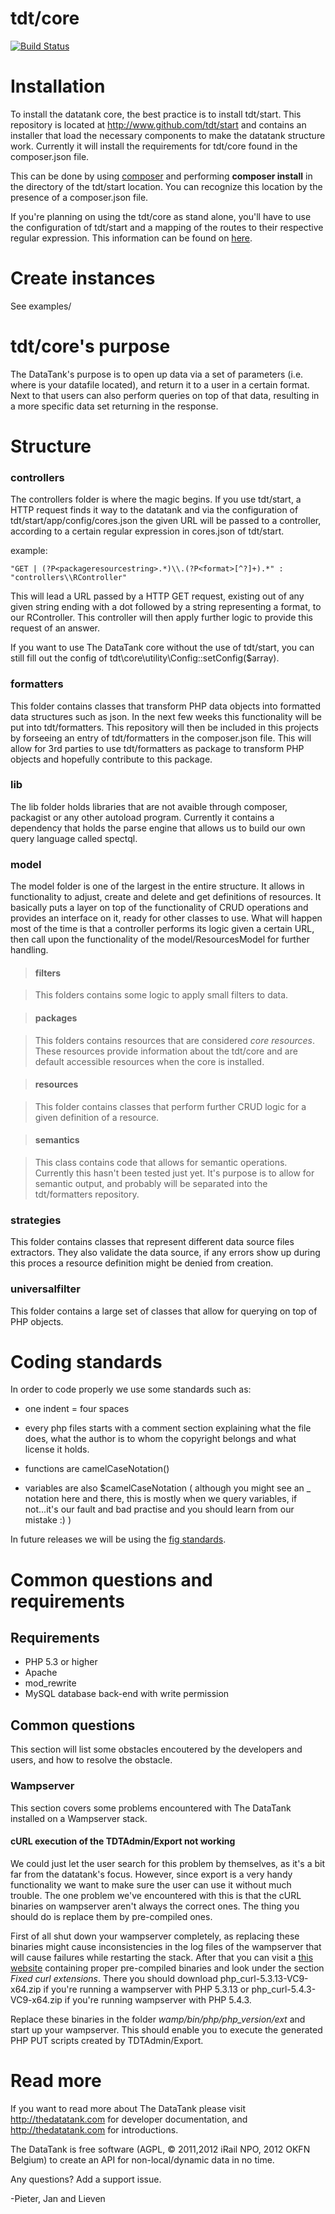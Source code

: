 # tdt/core

[![Build Status](https://travis-ci.org/tdt/core.png?branch=development)](https://travis-ci.org/tdt/core)

# Installation

To install the datatank core, the best practice is to install tdt/start. This repository is located at http://www.github.com/tdt/start and contains an installer that load the necessary
components to make the datatank structure work. Currently it will install the requirements for tdt/core found in the composer.json file.

This can be done by using [composer](http://getcomposer.org/) and performing <b>composer install</b> in the directory of the tdt/start location. You can recognize this location by the presence of a composer.json file.

If you're planning on using the tdt/core as stand alone, you'll have to use the configuration of tdt/start and a mapping of the routes to their respective regular expression. This information can be found on [here](https://github.com/tdt/start/blob/master/app/config/cores.example.json).

# Create instances

See examples/

# tdt/core's purpose

The DataTank's purpose is to open up data via a set of parameters (i.e. where is your datafile located), and return it to a user in a certain format. Next to that users can also perform
queries on top of that data, resulting in a more specific data set returning in the response.

# Structure

### controllers

The controllers folder is where the magic begins. If you use tdt/start, a HTTP request finds it way to the datatank and via the configuration of tdt/start/app/config/cores.json the given URL will be passed
to a controller, according to a certain regular expression in cores.json of tdt/start.

example:
```
"GET | (?P<packageresourcestring>.*)\\.(?P<format>[^?]+).*" : "controllers\\RController"
```

This will lead a URL passed by a HTTP GET request, existing out of any given string ending with a dot followed by a string representing a format, to our RController. This controller will then apply further logic to provide
this request of an answer.

If you want to use The DataTank core without the use of tdt/start, you can still fill out the config of tdt\core\utility\Config::setConfig($array).

### formatters

This folder contains classes that transform PHP data objects into formatted data structures such as json. In the next few weeks this functionality will be put into tdt/formatters. This repository
will then be included in this projects by forseeing an entry of tdt/formatters in the composer.json file. This will allow for 3rd parties to use tdt/formatters as package to transform PHP objects
and hopefully contribute to this package.

### lib

The lib folder holds libraries that are not avaible through composer, packagist or any other autoload program. Currently it contains a dependency that holds the parse engine that allows us to build our own query language
called spectql.

### model

The model folder is one of the largest in the entire structure. It allows in functionality to adjust, create and delete and get definitions of resources. It basically puts a layer on top of
the functionality of CRUD operations and provides an interface on it, ready for other classes to use. What will happen most of the time is that a controller performs its logic given a certain URL, then call upon
the functionality of the model/ResourcesModel for further handling.

> #### filters

> This folders contains some logic to apply small filters to data.

> #### packages

> This folders contains resources that are considered _core_ _resources_. These resources provide information about the tdt/core and are default accessible resources when the core is installed.

> #### resources

> This folder contains classes that perform further CRUD logic for a given definition of a resource.

> #### semantics

> This class contains code that allows for semantic operations. Currently this hasn't been tested just yet. It's purpose is to allow for semantic output, and probably will be separated into the tdt/formatters repository.

### strategies

This folder contains classes that represent different data source files extractors. They also validate the data source, if any errors show up during this proces a resource definition might be
denied from creation.

### universalfilter

This folder contains a large set of classes that allow for querying on top of PHP objects.

# Coding standards

In order to code properly we use some standards such as:

* one indent = four spaces

* every php files starts with a comment section explaining what the file does, what the author is
  to whom the copyright belongs and what license it holds.

* functions are camelCaseNotation()

* variables are also $camelCaseNotation ( although you might see an _ notation here and there, this is mostly when we query variables, if not...it's our fault and bad practise and you should learn from our mistake :) )

In future releases we will be using the [fig standards](http://www.php-fig.org/).

# Common questions and requirements

## Requirements

* PHP 5.3 or higher
* Apache
* mod_rewrite
* MySQL database back-end with write permission

## Common questions

This section will list some obstacles encoutered by the developers and users, and how to resolve the obstacle.

### Wampserver

This section covers some problems encountered with The DataTank installed on a Wampserver stack.

#### cURL execution of the TDTAdmin/Export not working

We could just let the user search for this problem by themselves, as it's a bit far from the datatank's focus. However, since export is a very handy functionality we want to make sure the user can
use it without much trouble. The one problem we've encountered with this is that the cURL binaries on wampserver aren't always the correct ones. The thing you should do is replace them by pre-compiled ones.

First of all shut down your wampserver completely, as replacing these binaries might cause inconsistencies in the log files of the wampserver that will cause failures while restarting the stack.
After that you can visit a [this website](http://www.anindya.com/php-5-4-3-and-php-5-3-13-x64-64-bit-for-windows/) containing proper pre-compiled binaries and look under the section _Fixed_ _curl_ _extensions_.
There you should download php\_curl-5.3.13-VC9-x64.zip if you're running a wampserver with PHP 5.3.13 or php\_curl-5.4.3-VC9-x64.zip if you're running wampserver with PHP 5.4.3.

Replace these binaries in the folder _wamp/bin/php/php\_version/ext_ and start up your wampserver. This should enable you to execute the generated PHP PUT scripts created by TDTAdmin/Export.

# Read more

If you want to read more about The DataTank please visit http://thedatatank.com for developer documentation, and http://thedatatank.com for introductions.

The DataTank is free software (AGPL, © 2011,2012 iRail NPO, 2012 OKFN Belgium) to create an API for non-local/dynamic data in no time.

Any questions? Add a support issue.

-Pieter, Jan and Lieven

